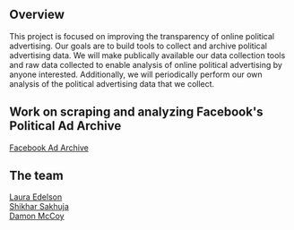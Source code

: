 ## Overview
This project is focused on improving the transparency of online political advertising. Our goals are to build tools to collect and archive political advertising data. We will make publically available our data collection tools and raw data collected to enable analysis of online political advertising by anyone interested. Additionally, we will periodically perform our own analysis of the political advertising data that we collect.


## Work on scraping and analyzing Facebook's Political Ad Archive
[Facebook Ad Archive](https://online-pol-ads.github.io/FBPoliticalAds/)  


## The team
[Laura Edelson](https://www.linkedin.com/in/laura-edelson-4654182/)  
[Shikhar Sakhuja](https://www.linkedin.com/in/shikhar394/)  
[Damon McCoy](http://damonmccoy.com)  
